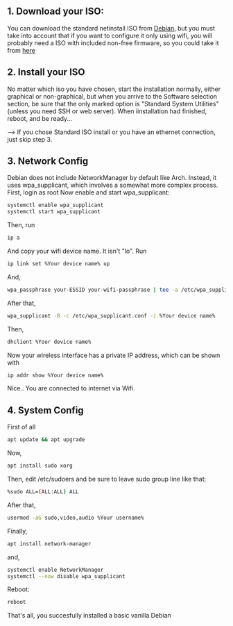 
## 1. Download your ISO:
You can download the standard netinstall ISO from [Debian](https://www.debian.org/download), but you must take into account that if you want to configure it only using wifi, you will probably need a ISO with included non-free firmware, so you could take it from [here](https://cdimage.debian.org/cdimage/unofficial/non-free/cd-including-firmware/)
   
## 2. Install your ISO
No matter which iso you have chosen, start the installation normally, either graphical or non-graphical, but when you arrive to the Software selection section, be sure that the only marked option is "Standard System Utilities" (unless you need SSH or web server).
When iinstallation had finished, reboot, and be ready...
  
--> If you chose Standard ISO install or you have an ethernet connection, just skip step 3.
## 3. Network Config
Debian does not include NetworkManager by default like Arch. Instead, it uses
wpa_supplicant, which involves a somewhat more complex process.
First, login as root
Now enable and start wpa_supplicant:
```bash
systemctl enable wpa_supplicant
systemctl start wpa_supplicant
```
Then, run
```bash
ip a
```
And copy your wifi device name. It isn't "lo".
Run
```bash
ip link set %Your device name% up
```
And,
```bash
wpa_passphrase your-ESSID your-wifi-passphrase | tee -a /etc/wpa_supplicant/wpa_supplicant.conf
```
After that,
```bash
wpa_supplicant -B -c /etc/wpa_supplicant.conf -i %Your device name%
```
Then,
```bash
dhclient %Your device name%
```
Now your wireless interface has a private IP address, which can be shown with
```bash
ip addr show %Your device name%
```
Nice.. You are connected to internet via Wifi.

## 4. System Config
First of all
```bash
apt update && apt upgrade
```
Now,
```bash
apt install sudo xorg
```
Then, edit /etc/sudoers and be sure to leave sudo group line like that:
```bash
%sudo ALL=(ALL:ALL) ALL
```
After that,
```bash
usermod -aG sudo,video,audio %Your username%
```
Finally,
```bash
apt install network-manager
```
and,
```bash
systemctl enable NetworkManager
systemctl --now disable wpa_supplicant
```
Reboot:
```bash
reboot
```
That's all, you succesfully installed a basic vanilla Debian

